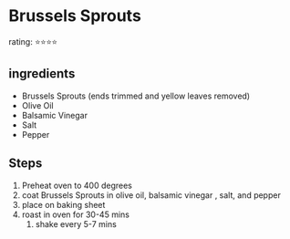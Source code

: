 # Brussels Sprouts
rating: ⭐⭐⭐⭐

## ingredients
* Brussels Sprouts (ends trimmed and yellow leaves removed)
* Olive Oil
* Balsamic Vinegar 
* Salt
* Pepper


## Steps
1. Preheat oven to 400 degrees
2. coat Brussels Sprouts in olive oil, balsamic vinegar , salt, and pepper
3. place on baking sheet
4. roast in oven for 30-45 mins
   1. shake every 5-7 mins
